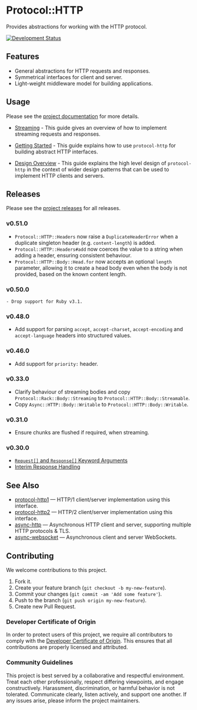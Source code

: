 # Protocol::HTTP

Provides abstractions for working with the HTTP protocol.

[![Development Status](https://github.com/socketry/protocol-http/workflows/Test/badge.svg)](https://github.com/socketry/protocol-http/actions?workflow=Test)

## Features

  - General abstractions for HTTP requests and responses.
  - Symmetrical interfaces for client and server.
  - Light-weight middleware model for building applications.

## Usage

Please see the [project documentation](https://socketry.github.io/protocol-http/) for more details.

  - [Streaming](https://socketry.github.io/protocol-http/guides/streaming/index) - This guide gives an overview of how to implement streaming requests and responses.

  - [Getting Started](https://socketry.github.io/protocol-http/guides/getting-started/index) - This guide explains how to use `protocol-http` for building abstract HTTP interfaces.

  - [Design Overview](https://socketry.github.io/protocol-http/guides/design-overview/index) - This guide explains the high level design of `protocol-http` in the context of wider design patterns that can be used to implement HTTP clients and servers.

## Releases

Please see the [project releases](https://socketry.github.io/protocol-http/releases/index) for all releases.

### v0.51.0

  - `Protocol::HTTP::Headers` now raise a `DuplicateHeaderError` when a duplicate singleton header (e.g. `content-length`) is added.
  - `Protocol::HTTP::Headers#add` now coerces the value to a string when adding a header, ensuring consistent behaviour.
  - `Protocol::HTTP::Body::Head.for` now accepts an optional `length` parameter, allowing it to create a head body even when the body is not provided, based on the known content length.

### v0.50.0

    - Drop support for Ruby v3.1.

### v0.48.0

  - Add support for parsing `accept`, `accept-charset`, `accept-encoding` and `accept-language` headers into structured values.

### v0.46.0

  - Add support for `priority:` header.

### v0.33.0

  - Clarify behaviour of streaming bodies and copy `Protocol::Rack::Body::Streaming` to `Protocol::HTTP::Body::Streamable`.
  - Copy `Async::HTTP::Body::Writable` to `Protocol::HTTP::Body::Writable`.

### v0.31.0

  - Ensure chunks are flushed if required, when streaming.

### v0.30.0

  - [`Request[]` and `Response[]` Keyword Arguments](https://socketry.github.io/protocol-http/releases/index#request[]-and-response[]-keyword-arguments)
  - [Interim Response Handling](https://socketry.github.io/protocol-http/releases/index#interim-response-handling)

## See Also

  - [protocol-http1](https://github.com/socketry/protocol-http1) — HTTP/1 client/server implementation using this
    interface.
  - [protocol-http2](https://github.com/socketry/protocol-http2) — HTTP/2 client/server implementation using this
    interface.
  - [async-http](https://github.com/socketry/async-http) — Asynchronous HTTP client and server, supporting multiple HTTP
    protocols & TLS.
  - [async-websocket](https://github.com/socketry/async-websocket) — Asynchronous client and server WebSockets.

## Contributing

We welcome contributions to this project.

1.  Fork it.
2.  Create your feature branch (`git checkout -b my-new-feature`).
3.  Commit your changes (`git commit -am 'Add some feature'`).
4.  Push to the branch (`git push origin my-new-feature`).
5.  Create new Pull Request.

### Developer Certificate of Origin

In order to protect users of this project, we require all contributors to comply with the [Developer Certificate of Origin](https://developercertificate.org/). This ensures that all contributions are properly licensed and attributed.

### Community Guidelines

This project is best served by a collaborative and respectful environment. Treat each other professionally, respect differing viewpoints, and engage constructively. Harassment, discrimination, or harmful behavior is not tolerated. Communicate clearly, listen actively, and support one another. If any issues arise, please inform the project maintainers.

